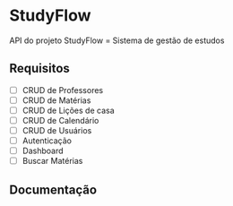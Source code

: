 # StudyFlow

API do projeto StudyFlow = Sistema de gestão de estudos

## Requisitos

- [ ] CRUD de Professores
- [ ] CRUD de Matérias
- [ ] CRUD de Lições de casa
- [ ] CRUD de Calendário
- [ ] CRUD de Usuários
- [ ] Autenticação
- [ ] Dashboard
- [ ] Buscar Matérias

## Documentação

